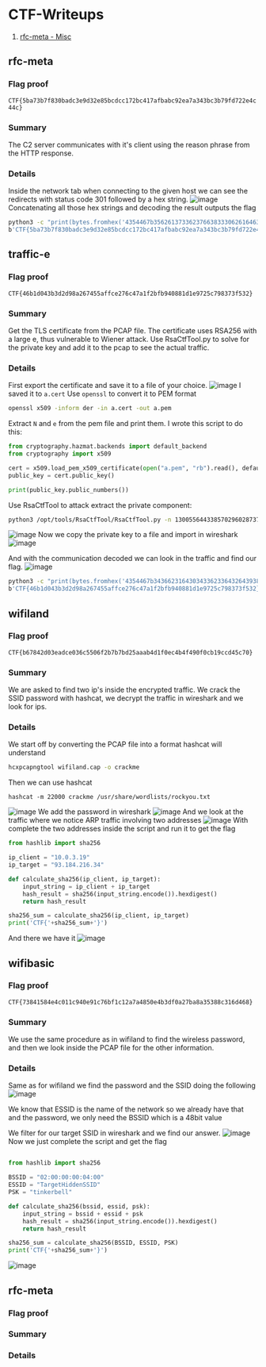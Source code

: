 # CTF-Writeups
1. [rfc-meta - Misc](#rfc-meta2)

## rfc-meta
### Flag proof
```CTF{5ba73b7f830badc3e9d32e85bcdcc172bc417afbabc92ea7a343bc3b79fd722e4c44c}```
### Summary
The C2 server communicates with it's client using the reason phrase from the HTTP response.
### Details
Inside the network tab when connecting to the given host we can see the redirects with status code 301 followed by a hex string.
![image](https://github.com/vektor8/CTF-Writeups/assets/56222237/9bc07f07-8460-4677-a1d1-cc7471a98a0d)
Concatenating all those hex strings and decoding the result outputs the flag
```bash
python3 -c "print(bytes.fromhex('4354467b3562613733623766383330626164633365396433326538356263646363313732626334313761666261626339326561376133343362633362373966643732326534633434637d'))"
b'CTF{5ba73b7f830badc3e9d32e85bcdcc172bc417afbabc92ea7a343bc3b79fd722e4c44c}'
```


## traffic-e
### Flag proof
```CTF{46b1d043b3d2d98a267455affce276c47a1f2bfb940881d1e9725c798373f532}```
### Summary
Get the TLS certificate from the PCAP file. The certificate uses RSA256 with a large e, thus vulnerable to Wiener attack. Use RsaCtfTool.py to solve for the private key and add it to the pcap to see the actual traffic.
### Details
First export the certificate and save it to a file of your choice.
![image](https://github.com/vektor8/CTF-Writeups/assets/56222237/dc1e1939-1805-4eb1-99da-cf884935eafa)
I saved it to `a.cert`
Use `openssl` to convert it to PEM format
```bash
openssl x509 -inform der -in a.cert -out a.pem
```
Extract `N` and `e` from the pem file and print them. I wrote this script to do this:
```python
from cryptography.hazmat.backends import default_backend
from cryptography import x509

cert = x509.load_pem_x509_certificate(open("a.pem", "rb").read(), default_backend())
public_key = cert.public_key()

print(public_key.public_numbers())
```

Use RsaCtfTool to attack extract the private component:
```bash
python3 /opt/tools/RsaCtfTool/RsaCtfTool.py -n 1300556443385702960287370880066951363059458853608419778980399106681258797515744867649068169234104827392051556571142405277681682030539978956790151962476764197038895389999034906026782855543935783433997596921912146618367339288840191094863590166756750397571840198677668908227545077721957613740525469652282292908679 -e 106645361573597107845396067866499068630105849159408665310862014583870062061704662230754284832387896920427209753236862548800746662398609212688373613186979102970308417884832531601035544107102590028211579550508699494971288803583755640940424098301425895738898909222425910339731329121362635050810847489912118168559 --attack wiener --private
```
![image](https://github.com/vektor8/CTF-Writeups/assets/56222237/f25e2f93-9931-4a85-a8f3-c81732a5c329)
Now we copy the private key to a file and import in wireshark
![image](https://github.com/vektor8/CTF-Writeups/assets/56222237/00ec4874-5e06-4e35-98b7-60db465e56f3)

And with the communication decoded we can look in the traffic and find our flag.
![image](https://github.com/vektor8/CTF-Writeups/assets/56222237/94411bb4-6a30-47ce-b743-f58aed8ec716)

```bash
python3 -c "print(bytes.fromhex('4354467b343662316430343362336432643938613236373435356166666365323736633437613166326266623934303838316431653937323563373938333733663533327d0a'))"
b'CTF{46b1d043b3d2d98a267455affce276c47a1f2bfb940881d1e9725c798373f532}\n'
```

## wifiland

### Flag proof
```CTF{b67842d03eadce036c5506f2b7b7bd25aaab4d1f0ec4b4f490f0cb19ccd45c70}```
### Summary
We are asked to find two ip's inside the encrypted traffic. We crack the SSID password with hashcat, we decrypt the traffic in wireshark and we look for ips.
### Details

We start off by converting the PCAP file into a format hashcat will understand 
```bash
hcxpcapngtool wifiland.cap -o crackme
```
Then we can use hashcat
```
hashcat -m 22000 crackme /usr/share/wordlists/rockyou.txt
```
![image](https://github.com/vektor8/CTF-Writeups/assets/56222237/33d4200b-2236-43e9-a445-f57b25dddf39)
We add the password in wireshark
![image](https://github.com/vektor8/CTF-Writeups/assets/56222237/ad68d064-ff50-41df-b3f8-f002f1d2d6f5)
And we look at the traffic where we notice ARP traffic involving two addresses
![image](https://github.com/vektor8/CTF-Writeups/assets/56222237/2e197b8e-1ed6-4c07-a17b-7e0ede8ecbc5)
With complete the two addresses inside the script and run it to get the flag
```python
from hashlib import sha256

ip_client = "10.0.3.19"
ip_target = "93.184.216.34"

def calculate_sha256(ip_client, ip_target):
    input_string = ip_client + ip_target
    hash_result = sha256(input_string.encode()).hexdigest()
    return hash_result

sha256_sum = calculate_sha256(ip_client, ip_target)
print('CTF{'+sha256_sum+'}')
```
And there we have it
![image](https://github.com/vektor8/CTF-Writeups/assets/56222237/a248aae5-da2a-4a45-901b-85b22ab96ea3)

## wifibasic
### Flag proof
```CTF{73841584e4c011c940e91c76bf1c12a7a4850e4b3df0a27ba8a35388c316d468}```
### Summary
We use the same procedure as in wifiland to find the wireless password, and then we look inside the PCAP file for the other information.
### Details
Same as for wifiland we find the password and the SSID doing the following
![image](https://github.com/vektor8/CTF-Writeups/assets/56222237/12bafc5c-2e87-4e1f-b57c-589947d4445d)

We know that ESSID is the name of the network so we already have that and the password, we only need the BSSID which is a 48bit value

We filter for our target SSID in wireshark and we find our answer.
![image](https://github.com/vektor8/CTF-Writeups/assets/56222237/10997037-7ad0-41d4-8560-e5166a53893b)
Now we just complete the script and get the flag
```python

from hashlib import sha256

BSSID = "02:00:00:00:04:00"
ESSID = "TargetHiddenSSID"
PSK = "tinkerbell"

def calculate_sha256(bssid, essid, psk):
    input_string = bssid + essid + psk
    hash_result = sha256(input_string.encode()).hexdigest()
    return hash_result

sha256_sum = calculate_sha256(BSSID, ESSID, PSK)
print('CTF{'+sha256_sum+'}')
```

![image](https://github.com/vektor8/CTF-Writeups/assets/56222237/ac5c226e-8170-47a9-a11e-9417e136d422)

## rfc-meta

### Flag proof

### Summary

### Details
